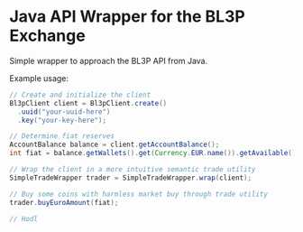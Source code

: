# Java API Wrapper for the BL3P Exchange

Simple wrapper to approach the BL3P API from Java.

Example usage:

````java
// Create and initialize the client
Bl3pClient client = Bl3pClient.create()
  .uuid("your-uuid-here")
  .key("your-key-here");

// Determine fiat reserves
AccountBalance balance = client.getAccountBalance();
int fiat = balance.getWallets().get(Currency.EUR.name()).getAvailable().getValueInt();

// Wrap the client in a more intuitive semantic trade utility
SimpleTradeWrapper trader = SimpleTradeWrapper.wrap(client);

// Buy some coins with harmless market buy through trade utility
trader.buyEuroAmount(fiat);

// Hodl
````
